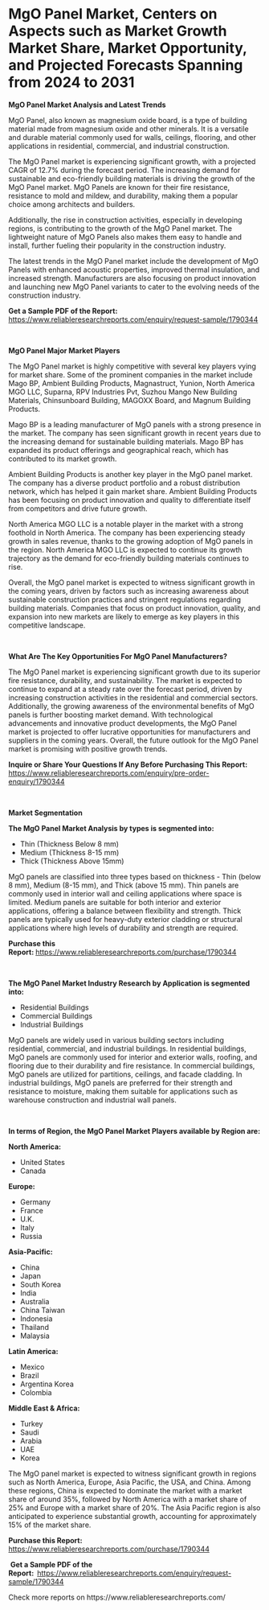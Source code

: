 <p><h1>MgO Panel Market, Centers on Aspects such as Market Growth Market Share, Market Opportunity, and Projected Forecasts Spanning from 2024 to 2031</h1></p><p><strong>MgO Panel Market Analysis and Latest Trends</strong></p>
<p><p>MgO Panel, also known as magnesium oxide board, is a type of building material made from magnesium oxide and other minerals. It is a versatile and durable material commonly used for walls, ceilings, flooring, and other applications in residential, commercial, and industrial construction.</p><p>The MgO Panel market is experiencing significant growth, with a projected CAGR of 12.7% during the forecast period. The increasing demand for sustainable and eco-friendly building materials is driving the growth of the MgO Panel market. MgO Panels are known for their fire resistance, resistance to mold and mildew, and durability, making them a popular choice among architects and builders.</p><p>Additionally, the rise in construction activities, especially in developing regions, is contributing to the growth of the MgO Panel market. The lightweight nature of MgO Panels also makes them easy to handle and install, further fueling their popularity in the construction industry.</p><p>The latest trends in the MgO Panel market include the development of MgO Panels with enhanced acoustic properties, improved thermal insulation, and increased strength. Manufacturers are also focusing on product innovation and launching new MgO Panel variants to cater to the evolving needs of the construction industry.</p></p>
<p><strong>Get a Sample PDF of the Report:&nbsp;</strong> <a href="https://www.reliableresearchreports.com/enquiry/request-sample/1790344">https://www.reliableresearchreports.com/enquiry/request-sample/1790344</a></p>
<p>&nbsp;</p>
<p><strong>MgO Panel Major Market Players</strong></p>
<p><p>The MgO Panel market is highly competitive with several key players vying for market share. Some of the prominent companies in the market include Mago BP, Ambient Building Products, Magnastruct, Yunion, North America MGO LLC, Suparna, RPV Industries Pvt, Suzhou Mango New Building Materials, Chinsunboard Building, MAGOXX Board, and Magnum Building Products.</p><p>Mago BP is a leading manufacturer of MgO panels with a strong presence in the market. The company has seen significant growth in recent years due to the increasing demand for sustainable building materials. Mago BP has expanded its product offerings and geographical reach, which has contributed to its market growth.</p><p>Ambient Building Products is another key player in the MgO panel market. The company has a diverse product portfolio and a robust distribution network, which has helped it gain market share. Ambient Building Products has been focusing on product innovation and quality to differentiate itself from competitors and drive future growth.</p><p>North America MGO LLC is a notable player in the market with a strong foothold in North America. The company has been experiencing steady growth in sales revenue, thanks to the growing adoption of MgO panels in the region. North America MGO LLC is expected to continue its growth trajectory as the demand for eco-friendly building materials continues to rise.</p><p>Overall, the MgO panel market is expected to witness significant growth in the coming years, driven by factors such as increasing awareness about sustainable construction practices and stringent regulations regarding building materials. Companies that focus on product innovation, quality, and expansion into new markets are likely to emerge as key players in this competitive landscape.</p></p>
<p>&nbsp;</p>
<p><strong>What Are The Key Opportunities For MgO Panel Manufacturers?</strong></p>
<p><p>The MgO Panel market is experiencing significant growth due to its superior fire resistance, durability, and sustainability. The market is expected to continue to expand at a steady rate over the forecast period, driven by increasing construction activities in the residential and commercial sectors. Additionally, the growing awareness of the environmental benefits of MgO panels is further boosting market demand. With technological advancements and innovative product developments, the MgO Panel market is projected to offer lucrative opportunities for manufacturers and suppliers in the coming years. Overall, the future outlook for the MgO Panel market is promising with positive growth trends.</p></p>
<p><strong>Inquire or Share Your Questions If Any Before Purchasing This Report:</strong> <a href="https://www.reliableresearchreports.com/enquiry/pre-order-enquiry/1790344">https://www.reliableresearchreports.com/enquiry/pre-order-enquiry/1790344</a></p>
<p>&nbsp;</p>
<p><strong>Market Segmentation</strong></p>
<p><strong>The MgO Panel Market Analysis by types is segmented into:</strong></p>
<p><ul><li>Thin (Thickness Below 8 mm)</li><li>Medium (Thickness 8-15 mm)</li><li>Thick (Thickness Above 15mm)</li></ul></p>
<p><p>MgO panels are classified into three types based on thickness - Thin (below 8 mm), Medium (8-15 mm), and Thick (above 15 mm). Thin panels are commonly used in interior wall and ceiling applications where space is limited. Medium panels are suitable for both interior and exterior applications, offering a balance between flexibility and strength. Thick panels are typically used for heavy-duty exterior cladding or structural applications where high levels of durability and strength are required.</p></p>
<p><strong>Purchase this Report:&nbsp;</strong><a href="https://www.reliableresearchreports.com/purchase/1790344">https://www.reliableresearchreports.com/purchase/1790344</a></p>
<p>&nbsp;</p>
<p><strong>The MgO Panel Market Industry Research by Application is segmented into:</strong></p>
<p><ul><li>Residential Buildings</li><li>Commercial Buildings</li><li>Industrial Buildings</li></ul></p>
<p><p>MgO panels are widely used in various building sectors including residential, commercial, and industrial buildings. In residential buildings, MgO panels are commonly used for interior and exterior walls, roofing, and flooring due to their durability and fire resistance. In commercial buildings, MgO panels are utilized for partitions, ceilings, and facade cladding. In industrial buildings, MgO panels are preferred for their strength and resistance to moisture, making them suitable for applications such as warehouse construction and industrial wall panels.</p></p>
<p>&nbsp;</p>
<p><strong>In terms of Region, the MgO Panel Market Players available by Region are:</strong></p>
<p>
    <p> <strong> North America: </strong>
        <ul>
            <li>United States</li>
            <li>Canada</li>
        </ul>
        </p> 
    <p> <strong> Europe: </strong>
        <ul>
            <li>Germany</li>
            <li>France</li>
            <li>U.K.</li>
            <li>Italy</li>
            <li>Russia</li>
        </ul>
        </p> 
    <p> <strong> Asia-Pacific: </strong>
        <ul>
            <li>China</li>
            <li>Japan</li>
            <li>South Korea</li>
            <li>India</li>
            <li>Australia</li>
            <li>China Taiwan</li>
            <li>Indonesia</li>
            <li>Thailand</li>
            <li>Malaysia</li>
        </ul>
        </p> 
    <p> <strong> Latin America: </strong>
        <ul>
            <li>Mexico</li>
            <li>Brazil</li>
            <li>Argentina Korea</li>
            <li>Colombia</li>
        </ul>
        </p> 
    <p> <strong> Middle East & Africa: </strong>
        <ul>
            <li>Turkey</li>
            <li>Saudi</li>
            <li>Arabia</li>
            <li>UAE</li>
            <li>Korea</li>
        </ul>
    </p>
    </p>
<p><p>The MgO panel market is expected to witness significant growth in regions such as North America, Europe, Asia Pacific, the USA, and China. Among these regions, China is expected to dominate the market with a market share of around 35%, followed by North America with a market share of 25% and Europe with a market share of 20%. The Asia Pacific region is also anticipated to experience substantial growth, accounting for approximately 15% of the market share.</p></p>
<p><strong>Purchase this Report: </strong><a href="https://www.reliableresearchreports.com/purchase/1790344">https://www.reliableresearchreports.com/purchase/1790344</a></p>
<p>&nbsp;<strong>Get a Sample PDF of the Report:&nbsp;&nbsp;</strong><a href="https://www.reliableresearchreports.com/enquiry/request-sample/1790344">https://www.reliableresearchreports.com/enquiry/request-sample/1790344</a></p>
<p><strong></strong></p>
<p>Check more reports on https://www.reliableresearchreports.com/</p>